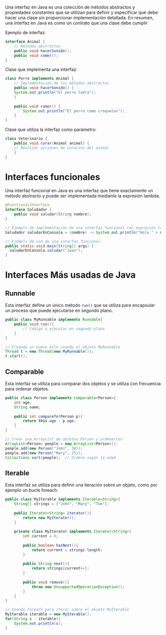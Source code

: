 Una interfaz en Java es una colección de métodos abstractos y propiedades constantes que se utilizan para definir y especificar qué debe hacer una clase sin proporcionar implementación detallada. En resumen, una interfaz en Java es como un contrato que una clase debe cumplir

Ejemplo de interfaz:
```java 
interface Animal {
	// Métodos abstractos
	public void hacerSonido();
	public void comer();
}
```

Clase que implementa una interfaz:
```java
class Perro implements Animal {
	// Implementación de los métodos abstractos
	public void hacerSonido() {
	System.out.println("El perro ladra");
	}
	
	public void comer() {
		System.out.println("El perro come croquetas");
	}
}
```

Clase que utiliza la interfaz como parámetro:
```java
class Veterinario {
	public void curar(Animal animal) {
	// Realizar acciones de curación del animal
	}
}
```


# Interfaces funcionales 

Una interfaz funcional en Java es una interfaz que tiene exactamente un método abstracto y puede ser implementada mediante la expresión lambda.

```java
@FunctionalInterface
interface Saludador {
	public void saludar(String nombre);
}
```

```java
// Ejemplo de implementación de una interfaz funcional con expresión lambda
Saludador saludarEnConsola = (nombre) -> System.out.println("Hola " + nombre);
```

```java
// Ejemplo de uso de una interfaz funcional
public static void main(String[] args) {
  saludarEnConsola.saludar("Juan");
}
```

# Interfaces Más usadas de Java

## Runnable

Esta interfaz define un único método `run()` que se utiliza para encapsular un proceso que puede ejecutarse en segundo plano.

```java
public class MyRunnable implements Runnable{
    public void run(){
        // Código a ejecutar en segundo plano
    }
}

// Creando un nuevo hilo usando el objeto MyRunnable
Thread t = new Thread(new MyRunnable());
t.start();
```

## Comparable

Esta interfaz se utiliza para comparar dos objetos y se utiliza con frecuencia para ordenar objetos.

```java
public class Person implements Comparable<Person>{
	int age;
    String name;
    
    public int compareTo(Person p){
        return this.age - p.age;
    }
}

// Crear una ArrayList de objetos Person y ordenarlos
ArrayList<Person> people = new ArrayList<Person>();
people.add(new Person("John", 30));
people.add(new Person("Mary", 25));
Collections.sort(people);  // Ordena según la edad
```

## Iterable

Esta interfaz se utiliza para definir una iteración sobre un objeto, como por ejemplo un bucle foreach.

```java
public class MyIterable implements Iterable<String>{
    String[] strings = {"John", "Mary", "Tom"};
    
    public Iterator<String> iterator(){
        return new MyIterator();
    }
    
    private class MyIterator implements Iterator<String>{
        int current = 0;
        
        public boolean hasNext(){
            return current < strings.length;
        }
        
        public String next(){
            return strings[current++];
        }
        
        public void remove(){
            throw new UnsupportedOperationException();
        }
    }
}

// Usando foreach para iterar sobre el objeto MyIterable
MyIterable iterable = new MyIterable();
for(String s : iterable){
    System.out.println(s);
}
```

